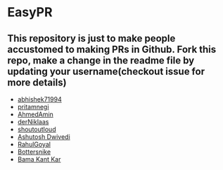 # EasyPR


This repository is just to make people accustomed to making PRs in Github. Fork this repo, make a change in the readme file by
updating your username(checkout issue for more details)
--------------------------------------------------------------------------------------------------------------------------------

* [abhishek71994](https://github.com/abhishek71994)
* [pritamnegi](https://github.com/pritamnegi)
* [AhmedAmin](https://github.com/AhmedRedaAmin)
* [derNiklaas](https://github.com/derNiklaas)
* [shoutoutloud](https://github.com/shoutoutloud)
* [Ashutosh Dwivedi](https://github.com/kindacoder)
* [RahulGoyal](https://github.com/rahulgoyal911)
* [Bottersnike](https://github.com/Bottersnike)
* [Bama Kant Kar](https://github.com/bamakant)
